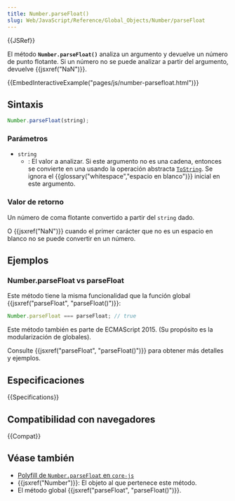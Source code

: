 ```yaml
---
title: Number.parseFloat()
slug: Web/JavaScript/Reference/Global_Objects/Number/parseFloat
---
```


{{JSRef}}

El método **`Number.parseFloat()`** analiza un argumento y devuelve un número de punto flotante. Si un número no se puede analizar a partir del argumento, devuelve {{jsxref("NaN")}}.

{{EmbedInteractiveExample("pages/js/number-parsefloat.html")}}

## Sintaxis

```js
Number.parseFloat(string);
```

### Parámetros

- `string`
  - : El valor a analizar. Si este argumento no es una cadena, entonces se convierte en una usando la operación abstracta [`ToString`](https://tc39.es/ecma262/#sec-tostring). Se ignora el {{glossary("whitespace","espacio en blanco")}} inicial en este argumento.

### Valor de retorno

Un número de coma flotante convertido a partir del `string` dado.

O {{jsxref("NaN")}} cuando el primer carácter que no es un espacio en blanco no se puede convertir en un número.

## Ejemplos

### Number.parseFloat vs parseFloat

Este método tiene la misma funcionalidad que la función global {{jsxref("parseFloat", "parseFloat()")}}:

```js
Number.parseFloat === parseFloat; // true
```

Este método también es parte de ECMAScript 2015. (Su propósito es la modularización de globales).

Consulte {{jsxref("parseFloat", "parseFloat()")}} para obtener más detalles y ejemplos.

## Especificaciones

{{Specifications}}

## Compatibilidad con navegadores

{{Compat}}

## Véase también

- [Polyfill de `Number.parseFloat` en `core-js`](https://github.com/zloirock/core-js#ecmascript-number)
- {{jsxref("Number")}}: El objeto al que pertenece este método.
- El método global {{jsxref("parseFloat", "parseFloat()")}}.
